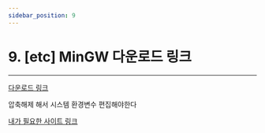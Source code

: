 ```yaml
---
sidebar_position: 9
---
```


#  9. [etc] MinGW 다운로드 링크
---

[다운로드 링크](https://github.com/brechtsanders/winlibs_mingw/releases/download/15.1.0posix-13.0.0-ucrt-r2/winlibs-x86_64-posix-seh-gcc-15.1.0-mingw-w64ucrt-13.0.0-r2.zip)

압축해제 해서 시스템 환경변수 편집해야한다

[내가 필요한 사이트 링크](https://sourceforge.net/projects/mingw-w64/files/mingw-w64/mingw-w64-release/)